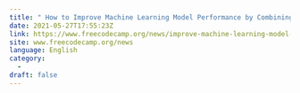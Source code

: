 ```yaml
---
title: " How to Improve Machine Learning Model Performance by Combining Categorical Features "
date: 2021-05-27T17:55:23Z
link: https://www.freecodecamp.org/news/improve-machine-learning-model-performance-by-combining-categorical-features/?utm_medium=RSS&utm_source=news.12bit.vn
site: www.freecodecamp.org/news
language: English
category:
  -   
draft: false
---
```

